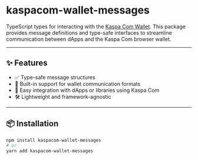 # kaspacom-wallet-messages

TypeScript types for interacting with the [Kaspa Com Wallet](https://wallet.kaspa.com). This package provides message definitions and type-safe interfaces to streamline communication between dApps and the Kaspa Com browser wallet.

---

## ✨ Features

- ✅ Type-safe message structures
- 🔁 Built-in support for wallet communication formats
- 🧩 Easy integration with dApps or libraries using Kaspa Com
- 🛠️ Lightweight and framework-agnostic

---

## 📦 Installation

```bash
npm install kaspacom-wallet-messages
# or
yarn add kaspacom-wallet-messages